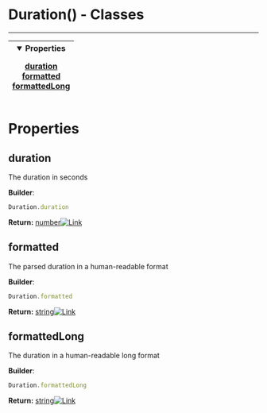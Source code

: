 <!-- This file is generated by a script. Do not edit directly -->
# Duration() - Classes


---
| <details open><summary>Properties</summary><p>[duration](#duration)<br>[formatted](#formatted)<br>[formattedLong](#formattedlong)</p></details> |
| --- |



 # Properties


## duration
The duration in seconds

**Builder**:
````javascript
Duration.duration
````



**Return:**
<span class="flex_return">[number![Link](/yt_music_api/assets/img/external_link.svg)](https://developer.mozilla.org/en-US/docs/Web/JavaScript/Reference/Global_Objects/Number)</span>
## formatted
The parsed duration in a human-readable format

**Builder**:
````javascript
Duration.formatted
````



**Return:**
<span class="flex_return">[string![Link](/yt_music_api/assets/img/external_link.svg)](https://developer.mozilla.org/en-US/docs/Web/JavaScript/Reference/Global_Objects/String)</span>
## formattedLong
The duration in a human-readable long format

**Builder**:
````javascript
Duration.formattedLong
````



**Return:**
<span class="flex_return">[string![Link](/yt_music_api/assets/img/external_link.svg)](https://developer.mozilla.org/en-US/docs/Web/JavaScript/Reference/Global_Objects/String)</span>